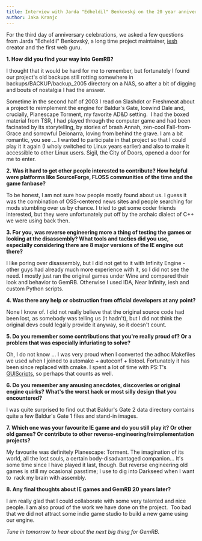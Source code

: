 ```yaml
---
title: Interview with Jarda "Edheldil" Benkovský on the 20 year anniversary of GemRB
author: Jaka Kranjc
---
```


For the third day of anniversary celebrations, we asked a few questions from Jarda
"Edheldil" Benkovský, a long time project maintainer, [iesh](https://github.com/gemrb/iesh)
creator and the first web guru.

**1. How did you find your way into GemRB?**

I thought that it would be hard for me to remember, but fortunately I 
found our project's old backups still rotting somewhere in 
backups/BACKUP/backup_2005 directory on a NAS, so after a bit of digging 
and bouts of nostalgia I had the answer.

Sometime in the second half of 2003 I read on Slashdot or Freshmeat 
about a project to reimplement the engine for Baldur's Gate, Icewind Dale 
and, crucially, Planescape Torment, my favorite AD&D setting.  I had the 
boxed material from TSR, I had played through the computer game and had 
been facinated by its storytelling, by stories of brash Annah, zen-cool 
Fall-from-Grace and sorrowful Deionarra, loving from behind the grave. I 
am a bit romantic, you see ... I wanted to participate in that project 
so that I could play it it again (I wholy switched to Linux years 
earlier) and also to make it accessible to other Linux users. Sigil, the 
City of Doors, opened a door for me to enter.


**2. Was it hard to get other people interested to contribute? How helpful
 were platforms like SourceForge, FLOSS communities of the time and the
 game fanbase?**

To be honest, I am not sure how people mostly found about us. I guess it 
was the combination of OSS-centered news sites and people searching for 
mods stumbling over us by chance. I tried to get some coder friends 
interested, but they were unfortunately put off by the archaic dialect 
of C++ we were using back then.


**3. For you, was reverse engineering more a thing of testing the games
 or looking at the disassembly? What tools and tactics did you use,
 especially considering there are 8 major versions of the IE engine out
 there?**

I like poring over disassembly, but I did not get to it with Infinity 
Engine - other guys had already much more experience with it, so I did 
not see the need. I mostly just ran the original games under Wine and 
compared their look and behavior to GemRB. Otherwise I used IDA, Near 
Infinity, iesh and custom Python scripts.


**4. Was there any help or obstruction from official developers at any
 point?**

None I know of. I did not really believe that the original source code 
had been lost, as somebody was telling us (it hadn't), but I did not 
think the original devs could legally provide it anyway, so it doesn't 
count.


**5. Do you remember some contributions that you're really proud of? Or
 a problem that was especially infuriating to solve?**

Oh, I do not know ... I was very proud when I converted the adhoc 
Makefiles we used when I joined to automake + autoconf + libtool. 
Fortunately it has been since replaced with cmake. I spent a lot of
time with PS:T's [GUIScripts](/GUIScript/Index.html), so perhaps that counts as well.


**6. Do you remember any amusing anecdotes, discoveries or original
 engine quirks? What's the worst hack or most silly design that you
 encountered?**

I was quite surprised to find out that Baldur's Gate 2 data directory 
contains quite a few Baldur's Gate 1 files and stand-in images.


**7. Which one was your favourite IE game and do you still play it? Or
 other old games? Or contribute to other
 reverse-engineering/reimplementation projects?**

My favourite was definitely Planescape: Torment. The imagination of its 
world, all the lost souls, a certain body-disadvantaged companion... 
It's some time since I have played it last, though. But reverse 
engineering old games is still my ocasional passtime; I use to dig into 
Darkseed when I want to  rack my brain with assembly.


**8. Any final thoughts about IE games and GemRB 20 years later?**

I am really glad that I could collaborate with some very talented and 
nice people. I am also proud of the work we have done on the project.  
Too bad that we did not attract some indie game studio to build a new 
game using our engine.

_Tune in tomorrow to hear about the next big thing for GemRB._

